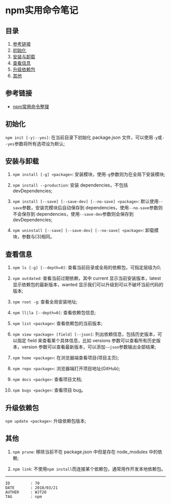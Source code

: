 
# npm实用命令笔记 #

## 目录 ##

1. [参考链接](#href1)
2. [初始化](#href2)
3. [安装与卸载](#href3)
4. [查看信息](#href4)
5. [升级依赖包](#href5)
6. [其他](#href6)

## <a name="href1">参考链接</a> ##

- [npm常用命令整理](http://blog.csdn.net/u014291497/article/details/75193865)

## <a name="href2">初始化</a> ##

`npm init [-y|--yes]`: 在当前目录下初始化 package.json 文件，可以使用`-y`或`--yes`参数将所有选项设为默认;

## <a name="href3">安装与卸载</a> ##

1. `npm install [-g] <package>`: 安装模块，使用`-g`参数则为在全局下安装模块;

2. `npm install --production`: 安装 dependencies，不包括 devDependencies;

3. `npm install [--save] [--save-dev] [--no-save] <package>`: 默认使用`--save`参数，安装完模块后自动保存到 dependencies，使用`--no-save`参数则不会保存到 dependencies，使用`--save-dev`参数则会保存到 devDependencies;

4. `npm uninstall [--save] [--save-dev] [--no-save] <package>`: 卸载模块，参数与[3]相同。

## <a name="href4">查看信息</a> ##

1. `npm ls [-g] [--depth=0]`: 查看当前目录或全局的依赖包，可指定层级为0;

2. `npm outdated`: 查看当前过期依赖，其中 current 显示当前安装版本，latest 显示依赖包的最新版本，wanted 显示我们可以升级到可以不破坏当前代码的版本;

3. `npm root -g`: 查看全局安装地址;

4. `npm ll|la [--depth=0]`: 查看依赖包信息;

5. `npm list <package>`: 查看依赖包的当前版本;

6. `npm view <package> [field] [--json]`: 列出依赖信息，包括历史版本，可以指定 field 来查看某个具体信息，比如 versions 参数可以查看所有历史版本，version 参数可以查看最新版本，可以添加`-–json`参数输出全部结果;

7. `npm home <package>`: 在浏览器端查看项目(项目主页);

8. `npm repo <package>`: 浏览器端打开项目地址(GitHub);

9. `npm docs <packge>`: 查看项目文档;

10. `npm bugs <packge>`: 查看项目 bug。

## <a name="href5">升级依赖包</a> ##

`npm update <package>`: 升级依赖包版本;

## <a name="href6">其他</a> ##

1. `npm prune`: 移除当前不在 package.json 中但是存在 node_modules 中的依赖;

2. `npm link`: 不使用`npm install`而连接某个依赖包，通常用作开发本地依赖包。

---

```
ID         : 70
DATE       : 2018/03/21
AUTHER     : WJT20
TAG        : npm
```
